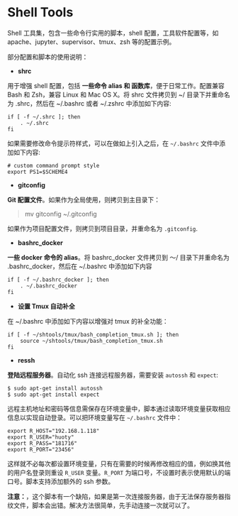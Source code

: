 Shell Tools
===========

Shell 工具集，包含一些命令行实用的脚本，shell 配置，工具软件配置等，如 apache、jupyter、supervisor、tmux、zsh 等的配置示例。

部分配置和脚本的使用说明：

- **shrc**

用于增强 shell 配置，包括 **一些命令 alias 和 函数库**，便于日常工作。配置兼容 Bash 和 Zsh，兼容 Linux 和 Mac OS X。将 shrc 文件拷贝到 ~/ 目录下并重命名为 .shrc，然后在 ~/.bashrc 或者 ~/.zshrc 中添加如下内容:

```
if [ -f ~/.shrc ]; then
    . ~/.shrc
fi
```

如果需要修改命令提示符样式，可以在做如上引入之后，在 `~/.bashrc` 文件中添加如下内容:

```
# custom command prompt style
export PS1=$SCHEME4
```

- **gitconfig**

**Git 配置文件**。如果作为全局使用，则拷贝到主目录下：

> mv gitconfig ~/.gitconfig

如果作为项目配置文件，则拷贝到项目目录，并重命名为 `.gitconfig`.

- **bashrc_docker**

**一些 docker 命令的 alias**。将 bashrc_docker 文件拷贝到 ～/ 目录下并重命名为 .bashrc_docker，然后在 ~/.bashrc 中添加如下内容

```
if [ -f ~/.bashrc_docker ]; then
    . ~/.bashrc_docker
fi
```

- **设置 Tmux 自动补全**

在 ~/.bashrc 中添加如下内容以增强对 tmux 的补全功能：

```
if [ -f ~/shtools/tmux/bash_completion_tmux.sh ]; then
    source ~/shtools/tmux/bash_completion_tmux.sh
fi
```

- **ressh**

**登陆远程服务器**。自动化 ssh 连接远程服务器，需要安装 `autossh` 和 `expect`:

```
$ sudo apt-get install autossh
$ sudo apt-get install expect
```

远程主机地址和密码等信息需保存在环境变量中，脚本通过读取环境变量获取相应信息以实现自动登录。可以把环境变量写在 `~/.bashrc` 文件中：

```
export R_HOST="192.168.1.118"
export R_USER="huoty"
export R_PASS="181716"
export R_PORT="23456"
```

这样就不必每次都设置环境变量，只有在需要的时候再修改相应的值，例如换其他的用户名登录则重设 `R_USER` 变量。`R_PORT` 为端口号，不设置时表示使用默认的端口号。脚本支持添加额外的 ssh 参数。

**注意：**，这个脚本有一个缺陷，如果是第一次连接服务器，由于无法保存服务器指纹文件，脚本会出错。解决方法很简单，先手动连接一次就可以了。
